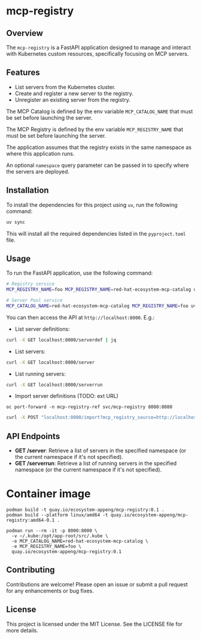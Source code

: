 # mcp-registry

## Overview
The `mcp-registry` is a FastAPI application designed to manage and interact with Kubernetes custom resources, specifically focusing on MCP servers.

## Features
- List servers from the Kubernetes cluster.
- Create and register a new server to the registry.
- Unregister an existing server from the registry.

The MCP Catalog is defined by the env variable `MCP_CATALOG_NAME` that must be set before launching the server.

The MCP Registry is defined by the env variable `MCP_REGISTRY_NAME` that must be set before launching the server.

The application assumes that the registry exists in the same namespace as where this application runs. 

An optional `namespace` query parameter can be passed in to specify where the servers are deployed.

## Installation
To install the dependencies for this project using `uv`, run the following command:

```bash
uv sync
```

This will install all the required dependencies listed in the `pyproject.toml` file.

## Usage
To run the FastAPI application, use the following command:

```bash
# Registry service
MCP_REGISTRY_NAME=foo MCP_REGISTRY_NAME=red-hat-ecosystem-mcp-catalog uv run uvicorn mcp_registry.app:app --host 0.0.0.0 --port 8000
```

```bash
# Server Pool service
MCP_CATALOG_NAME=red-hat-ecosystem-mcp-catalog MCP_REGISTRY_NAME=foo uv run uvicorn mcp_registry.app:app --host 0.0.0.0 --port 8000
```

You can then access the API at `http://localhost:8000`. E.g.:
* List server definitions:
```bash
curl -X GET localhost:8000/serverdef | jq
```
* List servers:
```bash
curl -X GET localhost:8000/server
```
* List running servers:
```bash
curl -X GET localhost:8000/serverrun
```

* Import server definitions (TODO: ext URL)
```
oc port-forward -n mcp-registry-ref svc/mcp-registry 8080:8080
```

```bash
curl -X POST "localhost:8000/import?mcp_registry_source=http://localhost:8080/v0"
```

## API Endpoints
- **GET /server**: Retrieve a list of servers in the specified namespace (or the current namespace if it's not specified).
- **GET /serverrun**: Retrieve a list of running servers in the specified namespace (or the current namespace if it's not specified).

# Container image
```
podman build -t quay.io/ecosystem-appeng/mcp-registry:0.1 .
podman build --platform linux/amd64 -t quay.io/ecosystem-appeng/mcp-registry:amd64-0.1 .
```

```
podman run --rm -it -p 8000:8000 \
  -v ~/.kube:/opt/app-root/src/.kube \
  -e MCP_CATALOG_NAME=red-hat-ecosystem-mcp-catalog \
  -e MCP_REGISTRY_NAME=foo \
  quay.io/ecosystem-appeng/mcp-registry:0.1
```

## Contributing
Contributions are welcome! Please open an issue or submit a pull request for any enhancements or bug fixes.

## License
This project is licensed under the MIT License. See the LICENSE file for more details.